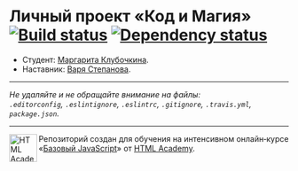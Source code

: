 # Личный проект «Код и Магия» [![Build status][travis-image]][travis-url] [![Dependency status][dependency-image]][dependency-url]

* Студент: [Маргарита Клубочкина](https://up.htmlacademy.ru/javascript/4/user/166907).
* Наставник: [Варя Степанова](https://htmlacademy.ru/profile/id148462).

---

_Не удаляйте и не обращайте внимание на файлы:_<br>
_`.editorconfig`, `.eslintignore`, `.eslintrc`, `.gitignore`, `.travis.yml`, `package.json`._

---

<a href="https://htmlacademy.ru/intensive/javascript"><img align="left" width="50" height="50" title="HTML Academy" src="https://up.htmlacademy.ru/static/img/intensive/javascript/logo-for-github.svg"></a>

Репозиторий создан для обучения на интенсивном онлайн‑курсе «[Базовый JavaScript](https://htmlacademy.ru/intensive/javascript)» от [HTML Academy](https://htmlacademy.ru).

[travis-image]: https://travis-ci.org/htmlacademy-javascript/166907-code-and-magick.svg?branch=master
[travis-url]: https://travis-ci.org/htmlacademy-javascript/166907-code-and-magick
[dependency-image]: https://david-dm.org/htmlacademy-javascript/166907-code-and-magick.svg?style=flat-square
[dependency-url]: https://david-dm.org/htmlacademy-javascript/166907-code-and-magick
